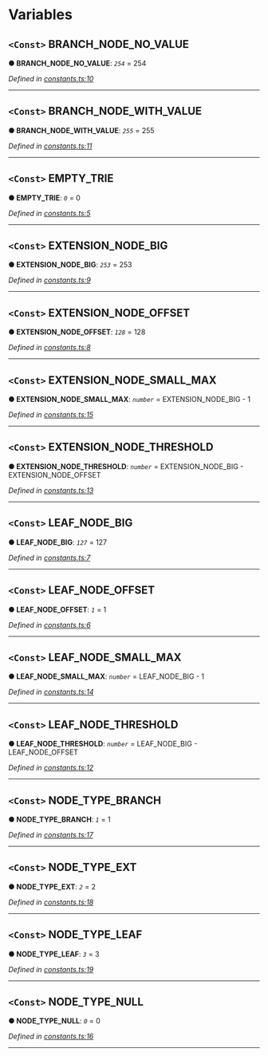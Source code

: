 

# Variables

<a id="branch_node_no_value"></a>

## `<Const>` BRANCH_NODE_NO_VALUE

**● BRANCH_NODE_NO_VALUE**: *`254`* = 254

*Defined in [constants.ts:10](https://github.com/polkadot-js/common/blob/b1755d2/packages/trie-codec/src/constants.ts#L10)*

___
<a id="branch_node_with_value"></a>

## `<Const>` BRANCH_NODE_WITH_VALUE

**● BRANCH_NODE_WITH_VALUE**: *`255`* = 255

*Defined in [constants.ts:11](https://github.com/polkadot-js/common/blob/b1755d2/packages/trie-codec/src/constants.ts#L11)*

___
<a id="empty_trie"></a>

## `<Const>` EMPTY_TRIE

**● EMPTY_TRIE**: *`0`* = 0

*Defined in [constants.ts:5](https://github.com/polkadot-js/common/blob/b1755d2/packages/trie-codec/src/constants.ts#L5)*

___
<a id="extension_node_big"></a>

## `<Const>` EXTENSION_NODE_BIG

**● EXTENSION_NODE_BIG**: *`253`* = 253

*Defined in [constants.ts:9](https://github.com/polkadot-js/common/blob/b1755d2/packages/trie-codec/src/constants.ts#L9)*

___
<a id="extension_node_offset"></a>

## `<Const>` EXTENSION_NODE_OFFSET

**● EXTENSION_NODE_OFFSET**: *`128`* = 128

*Defined in [constants.ts:8](https://github.com/polkadot-js/common/blob/b1755d2/packages/trie-codec/src/constants.ts#L8)*

___
<a id="extension_node_small_max"></a>

## `<Const>` EXTENSION_NODE_SMALL_MAX

**● EXTENSION_NODE_SMALL_MAX**: *`number`* =  EXTENSION_NODE_BIG - 1

*Defined in [constants.ts:15](https://github.com/polkadot-js/common/blob/b1755d2/packages/trie-codec/src/constants.ts#L15)*

___
<a id="extension_node_threshold"></a>

## `<Const>` EXTENSION_NODE_THRESHOLD

**● EXTENSION_NODE_THRESHOLD**: *`number`* =  EXTENSION_NODE_BIG - EXTENSION_NODE_OFFSET

*Defined in [constants.ts:13](https://github.com/polkadot-js/common/blob/b1755d2/packages/trie-codec/src/constants.ts#L13)*

___
<a id="leaf_node_big"></a>

## `<Const>` LEAF_NODE_BIG

**● LEAF_NODE_BIG**: *`127`* = 127

*Defined in [constants.ts:7](https://github.com/polkadot-js/common/blob/b1755d2/packages/trie-codec/src/constants.ts#L7)*

___
<a id="leaf_node_offset"></a>

## `<Const>` LEAF_NODE_OFFSET

**● LEAF_NODE_OFFSET**: *`1`* = 1

*Defined in [constants.ts:6](https://github.com/polkadot-js/common/blob/b1755d2/packages/trie-codec/src/constants.ts#L6)*

___
<a id="leaf_node_small_max"></a>

## `<Const>` LEAF_NODE_SMALL_MAX

**● LEAF_NODE_SMALL_MAX**: *`number`* =  LEAF_NODE_BIG - 1

*Defined in [constants.ts:14](https://github.com/polkadot-js/common/blob/b1755d2/packages/trie-codec/src/constants.ts#L14)*

___
<a id="leaf_node_threshold"></a>

## `<Const>` LEAF_NODE_THRESHOLD

**● LEAF_NODE_THRESHOLD**: *`number`* =  LEAF_NODE_BIG - LEAF_NODE_OFFSET

*Defined in [constants.ts:12](https://github.com/polkadot-js/common/blob/b1755d2/packages/trie-codec/src/constants.ts#L12)*

___
<a id="node_type_branch"></a>

## `<Const>` NODE_TYPE_BRANCH

**● NODE_TYPE_BRANCH**: *`1`* = 1

*Defined in [constants.ts:17](https://github.com/polkadot-js/common/blob/b1755d2/packages/trie-codec/src/constants.ts#L17)*

___
<a id="node_type_ext"></a>

## `<Const>` NODE_TYPE_EXT

**● NODE_TYPE_EXT**: *`2`* = 2

*Defined in [constants.ts:18](https://github.com/polkadot-js/common/blob/b1755d2/packages/trie-codec/src/constants.ts#L18)*

___
<a id="node_type_leaf"></a>

## `<Const>` NODE_TYPE_LEAF

**● NODE_TYPE_LEAF**: *`3`* = 3

*Defined in [constants.ts:19](https://github.com/polkadot-js/common/blob/b1755d2/packages/trie-codec/src/constants.ts#L19)*

___
<a id="node_type_null"></a>

## `<Const>` NODE_TYPE_NULL

**● NODE_TYPE_NULL**: *`0`* = 0

*Defined in [constants.ts:16](https://github.com/polkadot-js/common/blob/b1755d2/packages/trie-codec/src/constants.ts#L16)*

___

